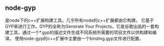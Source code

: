 ## node-gyp
是node下的c++扩展构建工具。几乎所有node的c++扩展都由它构建。
它基于GYP来进行工作。GYP的全称为Generate Your Projects，它是谷歌出品的一套构建工具，通过一个*.gyp的描述文件生成不同系统所需要的项目文件以供构建和编译。
使用node-gyp的c++扩展中主要由一个binding.gyp文件进行配置。